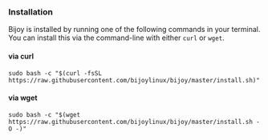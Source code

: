 ### Installation

Bijoy is installed by running one of the following commands in your terminal. You can install this via the command-line with either `curl` or `wget`.

#### via curl

```shell
sudo bash -c "$(curl -fsSL https://raw.githubusercontent.com/bijoylinux/bijoy/master/install.sh)"
```

#### via wget

```shell
sudo bash -c "$(wget https://raw.githubusercontent.com/bijoylinux/bijoy/master/install.sh -O -)"
```
